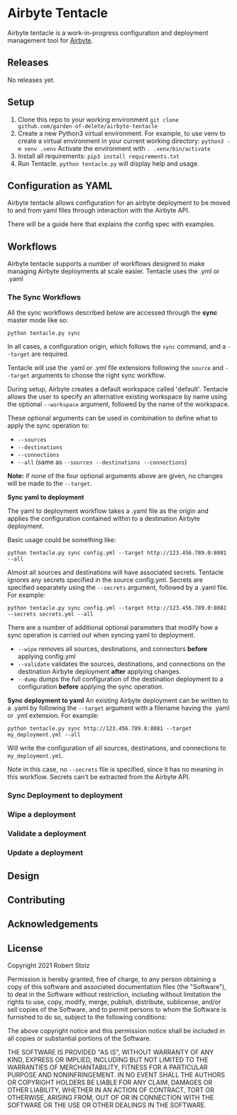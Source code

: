 # Airbyte Tentacle
Airbyte tentacle is a work-in-progress configuration and deployment management tool for [Airbyte](https://github.com/airbytehq/airbyte).

## Releases
No releases yet.

## Setup
1. Clone this repo to your working environment
`git clone github.com/garden-of-delete/airbyte-tentacle`
2. Create a new Python3 virtual environment. For example, to use venv to create a virtual environment in your current working directory:
`python3 -m venv .venv`
Activate the environment with `. .venv/bin/activate`
3. Install all requirements:
`pip3 install requirements.txt`
4. Run Tentacle. `python tentacle.py` will display help and usage.

## Configuration as YAML
Airbyte tentacle allows configuration for an airbyte deployment to be moved to and from yaml files through interaction with the Airbyte API.

There will be a guide here that explains the config spec with examples.

## Workflows
Airbyte tentacle supports a number of workflows designed to make managing Airbyte deployments at scale easier. Tentacle uses the .yml or .yaml

### The Sync Workflows
All the sync workflows described below are accessed through the **sync** master mode like so:

`python tentacle.py sync`

In all cases, a configuration origin, which follows the `sync` command, and a `--target` are required.

Tentacle will use the .yaml or .yml file extensions following the `source` and `--target` arguments to choose the right sync workflow.

During setup, Airbyte creates a default workspace called 'default'. Tentacle allows the user to specify an alternative existing workspace by name using the optional `--workspace` argument, followed by the name of the workspace.

These optional arguments can be used in combination to define what to apply the sync operation to:
- `--sources`
- `--destinations`
- `--connections`
- `--all` (same as `--sources --destinations --connections`)

**Note:** if none of the four optional arguments above are given, no changes will be made to the `--target`.

**Sync yaml to deployment**

The yaml to deployment workflow takes a .yaml file as the origin and applies the configuration contained within to a destination Airbyte deployment.

Basic usage could be something like:

`python tentacle.py sync config.yml --target http://123.456.789.0:8081 --all`

Almost all sources and destinations will have associated secrets. Tentacle ignores any secrets specified in the source config.yml. Secrets are specified separately using the `--secrets` argument, followed by a .yaml file. For example:

`python tentacle.py sync config.yml --target http://123.456.789.0:8081 --secrets secrets.yml --all`

There are a number of additional optional parameters that modify how a sync operation is carried out when syncing yaml to deployment.
- `--wipe` removes all sources, destinations, and connectors **before** applying config.yml
- `--validate` validates the sources, destinations, and connections on the destination Airbyte deployment **after** applying changes.
- `--dump` dumps the full configuration of the destination deployment to a configuration
**before** applying the sync operation.

**Sync deployment to yaml**
An existing Airbyte deployment can be written to a .yaml by following the `--target` argument with a filename having the .yaml or .yml extension. For example:

`python tentacle.py sync http://123.456.789.0:8081 --target my_deployment.yml --all`

Will write the configuration of all sources, destinations, and connections to `my_deployment.yml`.

Note in this case, no `--secrets` file is specified, since it has no meaning in this workflow. Secrets can't be extracted from the Airbyte API.

### Sync Deployment to deployment

### Wipe a deployment

### Validate a deployment

### Update a deployment

## Design

## Contributing

## Acknowledgements

## License
Copyright 2021 Robert Stolz

Permission is hereby granted, free of charge, to any person obtaining a copy of this software and associated documentation files (the "Software"), to deal in the Software without restriction, including without limitation the rights to use, copy, modify, merge, publish, distribute, sublicense, and/or sell copies of the Software, and to permit persons to whom the Software is furnished to do so, subject to the following conditions:

The above copyright notice and this permission notice shall be included in all copies or substantial portions of the Software.

THE SOFTWARE IS PROVIDED "AS IS", WITHOUT WARRANTY OF ANY KIND, EXPRESS OR IMPLIED, INCLUDING BUT NOT LIMITED TO THE WARRANTIES OF MERCHANTABILITY, FITNESS FOR A PARTICULAR PURPOSE AND NONINFRINGEMENT. IN NO EVENT SHALL THE AUTHORS OR COPYRIGHT HOLDERS BE LIABLE FOR ANY CLAIM, DAMAGES OR OTHER LIABILITY, WHETHER IN AN ACTION OF CONTRACT, TORT OR OTHERWISE, ARISING FROM, OUT OF OR IN CONNECTION WITH THE SOFTWARE OR THE USE OR OTHER DEALINGS IN THE SOFTWARE.